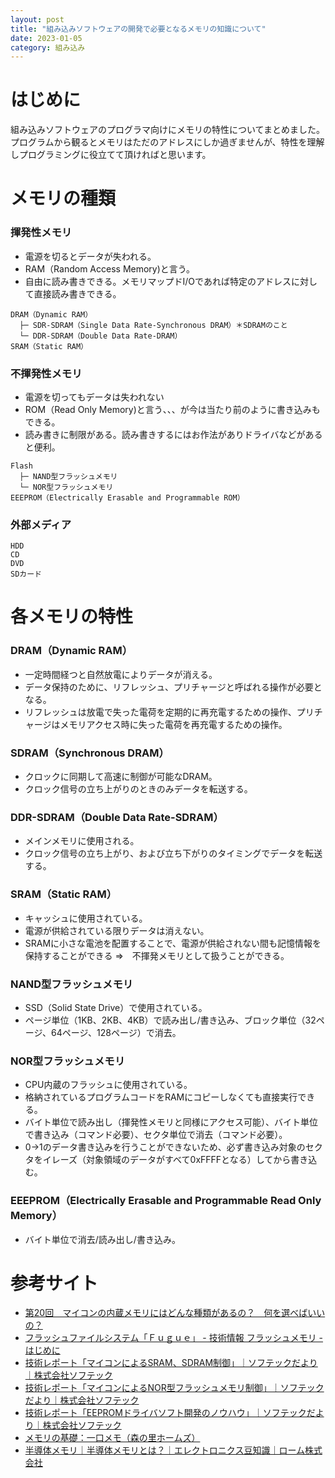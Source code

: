 ```yaml
---
layout: post
title: "組み込みソフトウェアの開発で必要となるメモリの知識について"
date: 2023-01-05
category: 組み込み
---
```

# はじめに 
組み込みソフトウェアのプログラマ向けにメモリの特性についてまとめました。
プログラムから観るとメモリはただのアドレスにしか過ぎませんが、特性を理解しプログラミングに役立てて頂ければと思います。

# メモリの種類
### 揮発性メモリ
* 電源を切るとデータが失われる。
* RAM（Random Access Memory)と言う。
* 自由に読み書きできる。メモリマップドI/Oであれば特定のアドレスに対して直接読み書きできる。

```text
DRAM（Dynamic RAM）
  ├─ SDR-SDRAM（Single Data Rate-Synchronous DRAM）＊SDRAMのこと
  └─ DDR-SDRAM（Double Data Rate-DRAM）
SRAM（Static RAM）
```

### 不揮発性メモリ
* 電源を切ってもデータは失われない
* ROM（Read Only Memory)と言う、、、が今は当たり前のように書き込みもできる。
* 読み書きに制限がある。読み書きするにはお作法がありドライバなどがあると便利。

```text
Flash
  ├─ NAND型フラッシュメモリ
  └─ NOR型フラッシュメモリ
EEEPROM（Electrically Erasable and Programmable ROM）
```

### 外部メディア
```text
HDD
CD
DVD
SDカード
```

# 各メモリの特性
### DRAM（Dynamic RAM）
* 一定時間経つと自然放電によりデータが消える。
* データ保持のために、リフレッシュ、プリチャージと呼ばれる操作が必要となる。
* リフレッシュは放電で失った電荷を定期的に再充電するための操作、プリチャージはメモリアクセス時に失った電荷を再充電するための操作。

### SDRAM（Synchronous DRAM）
* クロックに同期して高速に制御が可能なDRAM。
* クロック信号の立ち上がりのときのみデータを転送する。

### DDR-SDRAM（Double Data Rate-SDRAM）
* メインメモリに使用される。
* クロック信号の立ち上がり、および立ち下がりのタイミングでデータを転送する。

### SRAM（Static RAM）
* キャッシュに使用されている。
* 電源が供給されている限りデータは消えない。
* SRAMに小さな電池を配置することで、電源が供給されない間も記憶情報を保持することができる  ⇒　不揮発メモリとして扱うことができる。

### NAND型フラッシュメモリ
* SSD（Solid State Drive）で使用されている。
* ページ単位（1KB、2KB、4KB）で読み出し/書き込み、ブロック単位（32ページ、64ページ、128ページ）で消去。

### NOR型フラッシュメモリ
* CPU内蔵のフラッシュに使用されている。
* 格納されているプログラムコードをRAMにコピーしなくても直接実行できる。
* バイト単位で読み出し（揮発性メモリと同様にアクセス可能）、バイト単位で書き込み（コマンド必要）、セクタ単位で消去（コマンド必要）。
* 0→1のデータ書き込みを行うことができないため、必ず書き込み対象のセクタをイレーズ（対象領域のデータがすべて0xFFFFとなる）してから書き込む。

### EEEPROM（Electrically Erasable and Programmable Read Only Memory）
* バイト単位で消去/読み出し/書き込み。

# 参考サイト
+ [第20回　マイコンの内蔵メモリにはどんな種類があるの？　何を選べばいいの？](https://edn.itmedia.co.jp/edn/articles/1604/25/news008.html)
+ [フラッシュファイルシステム「Ｆｕｇｕｅ」 - 技術情報 フラッシュメモリ - はじめに](http://www.kyoto-sr.co.jp/products/fugue/techinfo/if-intro.html)
+ [技術レポート「マイコンによるSRAM、SDRAM制御」｜ソフテックだより｜株式会社ソフテック](https://www.softech.co.jp/mm_080206_firm.htm)
+ [技術レポート「マイコンによるNOR型フラッシュメモリ制御」｜ソフテックだより｜株式会社ソフテック](https://www.softech.co.jp/mm_090603_firm.htm)
+ [技術レポート「EEPROMドライバソフト開発のノウハウ」｜ソフテックだより｜株式会社ソフテック](https://www.softech.co.jp/mm_131002_firm.htm)
+ [メモリの基礎：一口メモ（森の里ホームズ）](http://www.mh.rgr.jp/memo/mp0024.htm)
+ [半導体メモリ｜半導体メモリとは？｜エレクトロニクス豆知識｜ローム株式会社](https://www.rohm.co.jp/electronics-basics/memory/memory_what1)
